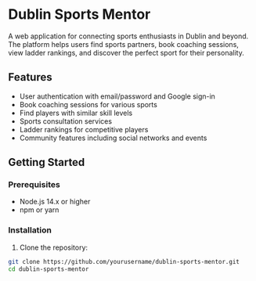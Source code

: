 # Dublin Sports Mentor

A web application for connecting sports enthusiasts in Dublin and beyond. The platform helps users find sports partners, book coaching sessions, view ladder rankings, and discover the perfect sport for their personality.

## Features

- User authentication with email/password and Google sign-in
- Book coaching sessions for various sports
- Find players with similar skill levels
- Sports consultation services
- Ladder rankings for competitive players
- Community features including social networks and events

## Getting Started

### Prerequisites

- Node.js 14.x or higher
- npm or yarn

### Installation

1. Clone the repository:
```bash
git clone https://github.com/yourusername/dublin-sports-mentor.git
cd dublin-sports-mentor

